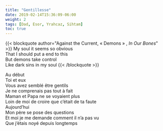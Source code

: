 ```yaml
---
title: "Gentillesse"
date: 2019-02-14T15:36:09-06:00
weight: 2
tags: [Dad, Esor, Yrahcaz, Sihtam]
toc: true
---
```


{{< blockquote author="Against the Current, « Demons » , *In Our Bones*" >}}
My soul it seems so obvious  
That I should put a end to this  
But demons take control  
Like  dark sins in my soul
{{< /blockquote >}}

Au début  
Toi et eux  
Vous avez semblé être gentils  
Je ne comprenais pas tout à fait  
Maman et Papa ne se voyaient plus  
Loin de moi de croire que c’était de ta faute  
Aujourd’hui  
Mon père se pose des questions  
Et moi je me demande comment il n’a pas vu  
Que j’étais noyé depuis longtemps
